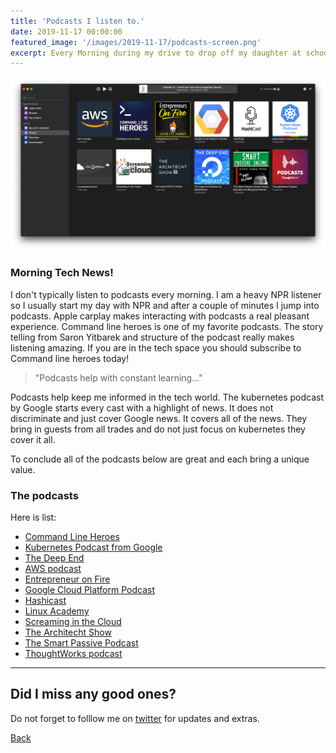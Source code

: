 ```yaml
---
title: 'Podcasts I listen to.'
date: 2019-11-17 00:00:00
featured_image: '/images/2019-11-17/podcasts-screen.png'
excerpt: Every Morning during my drive to drop off my daughter at school I listen to podcasts. I figured I would share the podcasts that I subscribe to. Spoiler alert, my top 2 are the "kubernetes podcast" and "command line heroes".
---
```


![](/images/2019-11-17/podcasts-screen.png)

### Morning Tech News!

I don't typically listen to podcasts every morning. I am a heavy NPR listener so I usually start my day with NPR and after a couple of minutes I jump into podcasts. Apple carplay makes interacting with podcasts a real pleasant experience. Command line heroes is one of my favorite podcasts. The story telling from Saron Yitbarek and structure of the podcast really makes listening amazing. If you are in the tech space you should subscribe to Command line heroes today!
 
> "Podcasts help with constant learning..."

Podcasts help keep me informed in the tech world. The kubernetes podcast by Google starts every cast with a highlight of news. It does not discriminate and just cover Google news. It covers all of the news. They bring in guests from all trades and do not just focus on kubernetes they cover it all.

To conclude all of the podcasts below are great and each bring a unique value. 

### The podcasts

Here is list:

* [Command Line Heroes](https://podcasts.apple.com/us/podcast/command-line-heroes/id1319947289?mt=2&ign-mpt=uo%3D4)
* [Kubernetes Podcast from Google](https://podcasts.apple.com/us/podcast/kubernetes-podcast-from-google/id1370049232)
* [The Deep End](https://podcasts.apple.com/us/podcast/the-deep-end-podcast-by-digitalocean/id1238518419)
* [AWS podcast](https://podcasts.apple.com/us/podcast/aws-podcast/id1122785133)
* [Entrepreneur on Fire](https://podcasts.apple.com/us/podcast/entrepreneurs-on-fire/id564001633)
* [Google Cloud Platform Podcast](https://podcasts.apple.com/us/podcast/google-cloud-platform-podcast/id1053299163)
* [Hashicast](https://podcasts.apple.com/ca/podcast/hashicast/id1361806960?mt=2)
* [Linux Academy](https://podcasts.apple.com/us/podcast/linuxacademy-com/id900291740)
* [Screaming in the Cloud](https://podcasts.apple.com/us/podcast/screaming-in-the-cloud/id1361244178)
* [The Architecht Show](https://podcasts.apple.com/us/podcast/the-architecht-show/id1190649898)
* [The Smart Passive Podcast](https://podcasts.apple.com/us/podcast/smart-passive-income-online-business-blogging-podcast/id383084001)
* [ThoughtWorks podcast](https://podcasts.apple.com/us/podcast/thoughtworks-podcast/id881136697)

---

## Did I miss any good ones?

Do not forget to folllow me on [twitter](https://twitter.com/_areyesjr) for updates and extras. 

<a href="../" class="button button--large">Back</a>